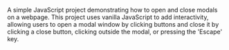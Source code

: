 A simple JavaScript project demonstrating how to open and close modals on a webpage. This project uses vanilla JavaScript to add interactivity, allowing users to open a modal window by clicking buttons and close it by clicking a close button, clicking outside the modal, or pressing the 'Escape' key.

